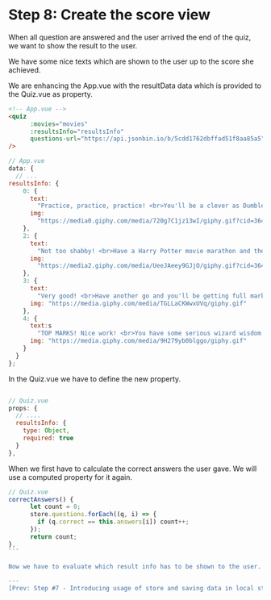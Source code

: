 # Step 8: Create the score view

When all question are answered and the user arrived the end of the quiz, we want to show the result to the user.

We have some nice texts which are shown to the user up to the score she achieved.

We are enhancing the App.vue with the resultData data which is provided to the Quiz.vue as property.

```html
<!-- App.vue -->
<quiz
      :movies="movies"
      :resultsInfo="resultsInfo"
      questions-url="https://api.jsonbin.io/b/5cdd1762dbffad51f8aa85a5"
/>
```

```javascript
// App.vue
data: {
  // ...
resultsInfo: {
    0: {
      text:
        "Practice, practice, practice! <br>You'll be a clever as Dumbledore in no time!",
      img:
        "https://media0.giphy.com/media/720g7C1jz13wI/giphy.gif?cid=3640f6095c869951776a4a7a5110b5dc"
    },
    2: {
      text:
        "Not too shabby! <br>Have a Harry Potter movie marathon and then try again!",
      img:
        "https://media2.giphy.com/media/UeeJAeey9GJjO/giphy.gif?cid=3640f6095c869e703631634241b759c1"
    },
    3: {
      text:
        "Very good! <br>Have another go and you'll be getting full marks!",
      img: "https://media.giphy.com/media/TGLLaCKWwxUVq/giphy.gif"
    },
    4: {
      text:s
        "TOP MARKS! Nice work! <br>You have some serious wizard wisdom!",
      img: "https://media.giphy.com/media/9H279yb0blggo/giphy.gif"
    }
  }
};
```

In the Quiz.vue we have to define the new property.

```javascript

// Quiz.vue
props: {
  // ....
  resultsInfo: {
    type: Object,
    required: true
  }
},
```

When we first have to calculate the correct answers the user gave. We will use a computed property for it again.

````javascript
// Quiz.vue
correctAnswers() {
      let count = 0;
      store.questions.forEach((q, i) => {
        if (q.correct == this.answers[i]) count++;
      });
      return count;
},
```

Now we have to evaluate which result info has to be shown to the user.

---
[Prev: Step #7 - Introducing usage of store and saving data in local storage](./workshop-steps/step7.md)
